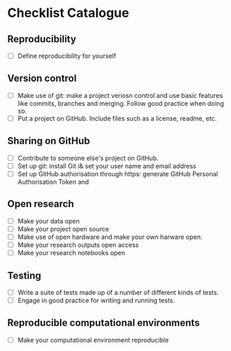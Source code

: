 # Checklist Catalogue

## Reproducibility

- [ ] Define reproducibility for yourself

## Version control

- [ ] Make use of git: make a project veriosn control and use basic features like commits, branches and merging. Follow good practice when doing so.
- [ ] Put a project on GitHub. Include files such as a license, readme, etc.

## Sharing on GitHub

- [ ] Contribute to someone else's project on GitHub.
- [ ] Set up git: install Git i& set your user name and email address
- [ ] Set up GitHub authorisation through https: generate GitHub Personal Authorisation Token and 

## Open research

- [ ] Make your data open
- [ ] Make your project open source
- [ ] Make use of open hardware and make your own harware open.
- [ ] Make your research outputs open access
- [ ] Make your research notebooks open

## Testing

- [ ] Write a suite of tests made up of a number of different kinds of tests.
- [ ] Engage in good practice for writing and running tests.

## Reproducible computational environments

- [ ] Make your computational environment reproducible

